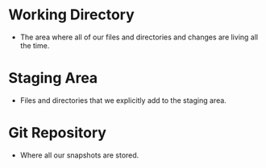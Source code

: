 # Working Directory
- The area where all of our files and directories and changes are living all the time.

# Staging Area
- Files and directories that we explicitly add to the staging area.

# Git Repository
- Where all our snapshots are stored.

